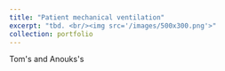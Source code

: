 ```yaml
---
title: "Patient mechanical ventilation"
excerpt: "tbd. <br/><img src='/images/500x300.png'>"
collection: portfolio
---
```


Tom's and Anouks's